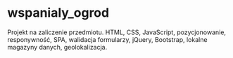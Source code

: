 # wspanialy_ogrod
Projekt na zaliczenie przedmiotu. HTML, CSS, JavaScript, pozycjonowanie, responywność, SPA, walidacja formularzy, jQuery, Bootstrap, lokalne magazyny danych, geolokalizacja.
